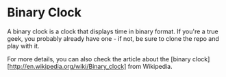 # Binary Clock

A binary clock is a clock that displays time in binary format. If you're a true
geek, you probably already have one - if not, be sure to clone the repo and play
with it.

For more details, you can also check the article about the [binary
clock][http://en.wikipedia.org/wiki/Binary_clock] from Wikipedia.


